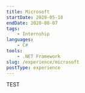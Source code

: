 ```yaml
---
title: Microsoft
startDate: 2020-05-18
endDate: 2020-08-07
tags:
    - Internship
languages:
    - C#
tools:
    - .NET Framework
slug: /experience/microsoft
postType: experience
---
```


TEST
